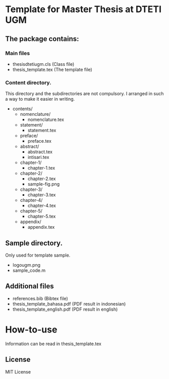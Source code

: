 # Template for Master Thesis at DTETI UGM

## The package contains:
### Main files
 *  thesisdtetiugm.cls (Class file)
 *  thesis_template.tex (The template file)
### Content directory. 
This directory and the subdirectories are not compulsory. I arranged in such a way to make it easier in writing.
 * contents/
	 * nomenclature/
		 * nomenclature.tex
	 * statement/
		 * statement.tex
	 * preface/
		 * preface.tex
	 * abstract/
		 * abstract.tex
		 * intisari.tex
	 * chapter-1/
		 * chapter-1.tex
	 * chapter-2/
		 * chapter-2.tex
		 * sample-fig.png
	 * chapter-3/
		 * chapter-3.tex
	 * chapter-4/
		 * chapter-4.tex
	 * chapter-5/
		 * chapter-5.tex
	 * appendix/
		 * appendix.tex
## Sample directory.
Only used for template sample.
*  logougm.png
*  sample_code.m
## Additional files
* references.bib (Bibtex file)
* thesis_template_bahasa.pdf (PDF result in indonesian)
* thesis_template_english.pdf (PDF result in english)

# How-to-use 
Information can be read in thesis_template.tex

## License
MIT License
